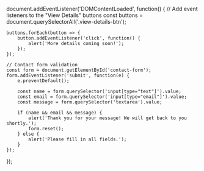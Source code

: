 document.addEventListener('DOMContentLoaded', function() {
    // Add event listeners to the "View Details" buttons
    const buttons = document.querySelectorAll('.view-details-btn');
    
    buttons.forEach(button => {
        button.addEventListener('click', function() {
            alert('More details coming soon!');
        });
    });

    // Contact form validation
    const form = document.getElementById('contact-form');
    form.addEventListener('submit', function(e) {
        e.preventDefault();
        
        const name = form.querySelector('input[type="text"]').value;
        const email = form.querySelector('input[type="email"]').value;
        const message = form.querySelector('textarea').value;

        if (name && email && message) {
            alert('Thank you for your message! We will get back to you shortly.');
            form.reset();
        } else {
            alert('Please fill in all fields.');
        }
    });
});